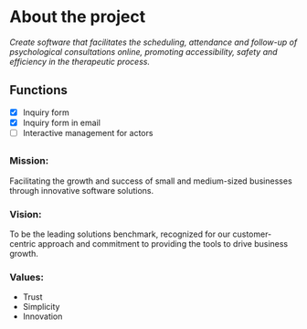 # About the project

<i>Create software that facilitates the scheduling, attendance and follow-up of psychological consultations online, promoting accessibility, safety and efficiency in the therapeutic process.</i>
## Functions
- [X] Inquiry form
- [X] Inquiry form in email
- [ ] Interactive management for actors
##
### Mission:
   Facilitating the growth and success of small and medium-sized businesses through innovative software solutions.
### Vision:
   To be the leading solutions benchmark, recognized for our customer-centric approach and commitment to providing the tools to drive business growth.
### Values:
- Trust
- Simplicity
- Innovation
